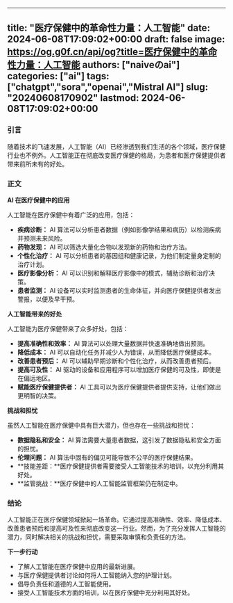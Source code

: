 
---
title: "医疗保健中的革命性力量：人工智能"
date: 2024-06-08T17:09:02+00:00
draft: false
image: https://og.g0f.cn/api/og?title=医疗保健中的革命性力量：人工智能
authors: ["naiveのai"]
categories: ["ai"]
tags: ["chatgpt","sora","openai","Mistral AI"]
slug: "20240608170902"
lastmod: 2024-06-08T17:09:02+00:00
---
### 引言

随着技术的飞速发展，人工智能（AI）已经渗透到我们生活的各个领域，医疗保健行业也不例外。人工智能正在彻底改变医疗保健的格局，为患者和医疗保健提供者带来前所未有的好处。

### 正文

**AI 在医疗保健中的应用**

人工智能在医疗保健中有着广泛的应用，包括：

* **疾病诊断：** AI 算法可以分析患者数据（例如影像学结果和病历）以检测疾病并预测未来风险。
* **药物发现：** AI 可以筛选大量化合物以发现新的药物和治疗方法。
* **个性化治疗：** AI 可以分析患者的基因组和健康记录，为他们制定量身定制的治疗计划。
* **医疗影像分析：** AI 可以识别和解释医疗影像中的模式，辅助诊断和治疗决策。
* **患者监测：** AI 设备可以实时监测患者的生命体征，并向医疗保健提供者发出警报，以便及早干预。

**人工智能带来的好处**

人工智能为医疗保健带来了众多好处，包括：

* **提高准确性和效率：** AI 算法可以处理大量数据并快速准确地做出预测。
* **降低成本：** AI 可以自动化任务并减少人为错误，从而降低医疗保健成本。
* **改善患者预后：** AI 可以辅助早期诊断和个性化治疗，从而改善患者预后。
* **提高可及性：** AI 驱动的设备和应用程序可以增加医疗保健的可及性，即使是在偏远地区。
* **赋能医疗保健提供者：** AI 工具可以为医疗保健提供者提供支持，让他们做出更明智的决策。

**挑战和担忧**

虽然人工智能在医疗保健中具有巨大潜力，但也存在一些挑战和担忧：

* **数据隐私和安全：** AI 算法需要大量患者数据，这引发了数据隐私和安全方面的担忧。
* **伦理问题：** AI 算法中固有的偏见可能导致不公平的医疗保健结果。
* **技能差距：**医疗保健提供者需要接受人工智能技术的培训，以充分利用其好处。
* **监管挑战：**医疗保健中的人工智能监管框架仍在制定中。

### 结论

人工智能正在医疗保健领域掀起一场革命。它通过提高准确性、效率、降低成本、改善患者预后和提高可及性来彻底改变这一行业。然而，为了充分发挥人工智能的潜力，同时解决相关的挑战和担忧，需要采取审慎和负责任的方法。

**下一步行动**

* 了解人工智能在医疗保健中应用的最新进展。
* 与医疗保健提供者讨论如何将人工智能纳入您的护理计划。
* 倡导负责任和道德的人工智能使用。
* 接受人工智能技术方面的培训，以在医疗保健中充分利用其好处。